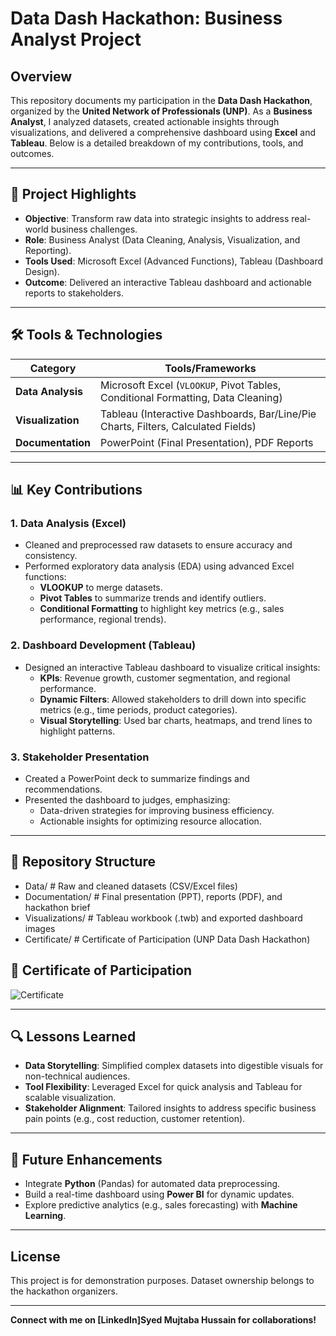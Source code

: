 # Data Dash Hackathon: Business Analyst Project

## Overview
This repository documents my participation in the **Data Dash Hackathon**, organized by the **United Network of Professionals (UNP)**. As a **Business Analyst**, I analyzed datasets, created actionable insights through visualizations, and delivered a comprehensive dashboard using **Excel** and **Tableau**. Below is a detailed breakdown of my contributions, tools, and outcomes.

---

## 📌 Project Highlights
- **Objective**: Transform raw data into strategic insights to address real-world business challenges.  
- **Role**: Business Analyst (Data Cleaning, Analysis, Visualization, and Reporting).  
- **Tools Used**: Microsoft Excel (Advanced Functions), Tableau (Dashboard Design).  
- **Outcome**: Delivered an interactive Tableau dashboard and actionable reports to stakeholders.  

---

## 🛠️ Tools & Technologies
| Category        | Tools/Frameworks                                                                 |
|-----------------|----------------------------------------------------------------------------------|
| **Data Analysis** | Microsoft Excel (`VLOOKUP`, Pivot Tables, Conditional Formatting, Data Cleaning) |
| **Visualization**| Tableau (Interactive Dashboards, Bar/Line/Pie Charts, Filters, Calculated Fields)|
| **Documentation**| PowerPoint (Final Presentation), PDF Reports                                    |

---

## 📊 Key Contributions
### 1. **Data Analysis (Excel)**  
- Cleaned and preprocessed raw datasets to ensure accuracy and consistency.  
- Performed exploratory data analysis (EDA) using advanced Excel functions:  
  - **VLOOKUP** to merge datasets.  
  - **Pivot Tables** to summarize trends and identify outliers.  
  - **Conditional Formatting** to highlight key metrics (e.g., sales performance, regional trends).  

### 2. **Dashboard Development (Tableau)**  
- Designed an interactive Tableau dashboard to visualize critical insights:  
  - **KPIs**: Revenue growth, customer segmentation, and regional performance.  
  - **Dynamic Filters**: Allowed stakeholders to drill down into specific metrics (e.g., time periods, product categories).  
  - **Visual Storytelling**: Used bar charts, heatmaps, and trend lines to highlight patterns.  

### 3. **Stakeholder Presentation**  
- Created a PowerPoint deck to summarize findings and recommendations.  
- Presented the dashboard to judges, emphasizing:  
  - Data-driven strategies for improving business efficiency.  
  - Actionable insights for optimizing resource allocation.  

---

## 📂 Repository Structure
- Data/ # Raw and cleaned datasets (CSV/Excel files)
- Documentation/ # Final presentation (PPT), reports (PDF), and hackathon brief
- Visualizations/ # Tableau workbook (.twb) and exported dashboard images
- Certificate/ # Certificate of Participation (UNP Data Dash Hackathon)

## 📜 Certificate of Participation  
![Certificate]([Certificate/Certificate_DataDash_Hackathon.png](https://github.com/Maddy10/Business-Analyst-Data-Dash-Hackathon/blob/main/Data%20Dash%20Hackathon%20Certification.pdf))  

---

## 🔍 Lessons Learned  
- **Data Storytelling**: Simplified complex datasets into digestible visuals for non-technical audiences.  
- **Tool Flexibility**: Leveraged Excel for quick analysis and Tableau for scalable visualization.  
- **Stakeholder Alignment**: Tailored insights to address specific business pain points (e.g., cost reduction, customer retention).  

---

## 🚀 Future Enhancements  
- Integrate **Python** (Pandas) for automated data preprocessing.  
- Build a real-time dashboard using **Power BI** for dynamic updates.  
- Explore predictive analytics (e.g., sales forecasting) with **Machine Learning**.  

---

## License  
This project is for demonstration purposes. Dataset ownership belongs to the hackathon organizers.  

---

**Connect with me on [LinkedIn]Syed Mujtaba Hussain for collaborations!**
